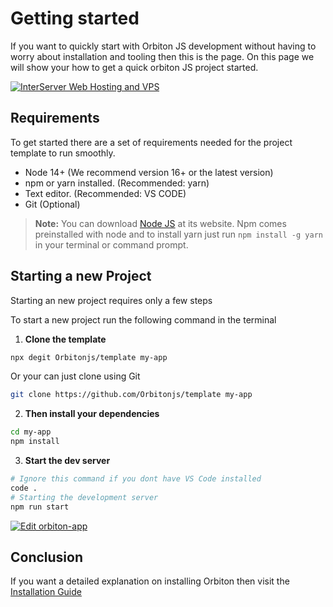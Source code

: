 # Getting started

If you want to quickly start with Orbiton JS development without having to worry about installation and tooling then this is the page. On this page we will show your how to get a quick orbiton JS project started.

<a href="https://www.interserver.net/r/656116"><img src="https://www.interserver.net/logos/WH_728x90.gif.gif" alt="InterServer Web Hosting and VPS"></a>

## Requirements

To get started there are a set of requirements needed for the project template to run smoothly.

- Node 14+ (We recommend version 16+ or the latest version)
- npm or yarn installed. (Recommended: yarn)
- Text editor. (Recommended: VS CODE)
- Git (Optional)

> **Note:** You can download [Node JS](https://nodejs.org) at its website. Npm comes preinstalled with node and to install yarn just run `npm install -g yarn` in your terminal or command prompt.

## Starting a new Project

Starting an new project requires only a few steps

To start a new project run the following command in the terminal

1. **Clone the template**

```sh
npx degit Orbitonjs/template my-app
```

Or your can just clone using Git

```sh
git clone https://github.com/Orbitonjs/template my-app
```

2. **Then install your dependencies**

```bash
cd my-app
npm install
```

3. **Start the dev server**

```bash
# Ignore this command if you dont have VS Code installed
code .
# Starting the development server
npm run start
```

[![Edit orbiton-app](https://codesandbox.io/static/img/play-codesandbox.svg)](https://codesandbox.io/s/github/orbitonjs/template/tree/main/?fontsize=14&hidenavigation=1&theme=dark)

## Conclusion

If you want a detailed explanation on installing Orbiton then visit the [Installation Guide](./installation)

